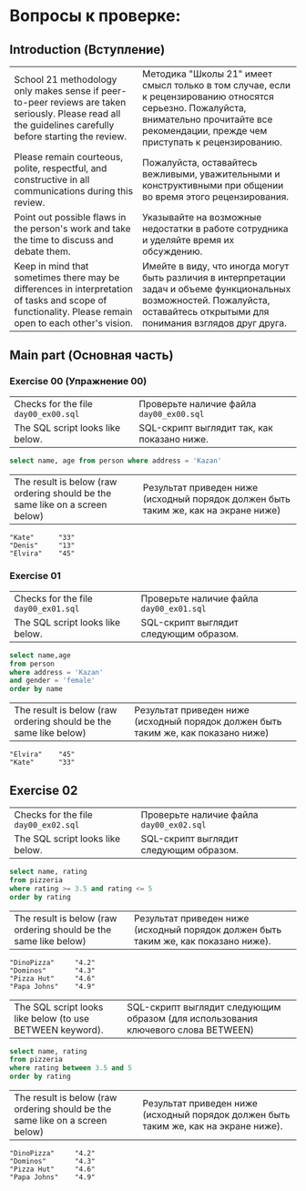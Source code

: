 # Вопросы к проверке:

## Introduction (Вступление)

|||
-|-
School 21 methodology only makes sense if peer-to-peer reviews are taken seriously. Please read all the guidelines carefully before starting the review. | Методика "Школы 21" имеет смысл только в том случае, если к рецензированию относятся серьезно. Пожалуйста, внимательно прочитайте все рекомендации, прежде чем приступать к рецензированию.
Please remain courteous, polite, respectful, and constructive in all communications during this review. | Пожалуйста, оставайтесь вежливыми, уважительными и конструктивными при общении во время этого рецензирования.
Point out possible flaws in the person's work and take the time to discuss and debate them. | Указывайте на возможные недостатки в работе сотрудника и уделяйте время их обсуждению.
Keep in mind that sometimes there may be differences in interpretation of tasks and scope of functionality. Please remain open to each other's vision. | Имейте в виду, что иногда могут быть различия в интерпретации задач и объеме функциональных возможностей. Пожалуйста, оставайтесь открытыми для понимания взглядов друг друга.

## Main part (Основная часть)

### Exercise 00 (Упражнение 00)

|||
-|-
Checks for the file `day00_ex00.sql` | Проверьте наличие файла `day00_ex00.sql`
The SQL script looks like below. | SQL-скрипт выглядит так, как показано ниже.

```sql
select name, age from person where address = 'Kazan'
```

|||
-|-
The result is below (raw ordering should be the same like on a  screen below) | Результат приведен ниже (исходный порядок должен быть таким же, как на экране ниже)

```
"Kate"      "33"
"Denis"     "13"
"Elvira"    "45"
```

### Exercise 01

|||
-|-
Checks for the file `day00_ex01.sql` | Проверьте наличие файла `day00_ex01.sql`
The SQL script looks like below. | SQL-скрипт выглядит следующим образом.

```sql
select name,age 
from person 
where address = 'Kazan' 
and gender = 'female' 
order by name
```

|||
-|-
The result is below (raw ordering should be the same like below) | Результат приведен ниже (исходный порядок должен быть таким же, как показано ниже)

```
"Elvira"	"45"
"Kate"	    "33"
```

## Exercise 02

|||
-|-
Checks for the file `day00_ex02.sql` | Проверьте наличие файла `day00_ex02.sql`
The SQL script looks like below. | SQL-скрипт выглядит следующим образом.

```sql
select name, rating 
from pizzeria 
where rating >= 3.5 and rating <= 5 
order by rating
```

|||
-|-
The result is below (raw ordering should be the same like below) |  Результат приведен ниже (исходный порядок должен быть таким же, как показано ниже).

```
"DinoPizza"	    "4.2"
"Dominos"	    "4.3"
"Pizza Hut"	    "4.6"
"Papa Johns"	"4.9"
```

|||
-|-
The SQL script looks like below (to use BETWEEN keyword). | SQL-скрипт выглядит следующим образом (для использования ключевого слова BETWEEN)

```sql
select name, rating 
from pizzeria 
where rating between 3.5 and 5 
order by rating
```

|||
-|-
The result is below (raw ordering should be the same like on a screen below) | Результат приведен ниже (исходный порядок должен быть таким же, как на экране ниже).

```
"DinoPizza"	    "4.2"
"Dominos"	    "4.3"
"Pizza Hut"	    "4.6"
"Papa Johns"	"4.9"
```

